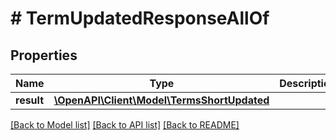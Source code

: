 # # TermUpdatedResponseAllOf

## Properties

Name | Type | Description | Notes
------------ | ------------- | ------------- | -------------
**result** | [**\OpenAPI\Client\Model\TermsShortUpdated**](TermsShortUpdated.md) |  | [optional]

[[Back to Model list]](../../README.md#models) [[Back to API list]](../../README.md#endpoints) [[Back to README]](../../README.md)
